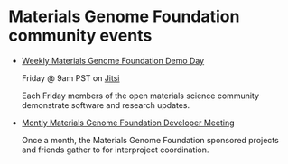 # Materials Genome Foundation community events

* [Weekly Materials Genome Foundation Demo Day](https://hackmd.io/@tonyfast/HJIFZQDqn)

  Friday @ 9am PST on [Jitsi](https://meet.jit.si/mgf-materials-science-demo-friday)

  Each Friday members of the open materials science community demonstrate software and research updates.
  
* [Montly Materials Genome Foundation Developer Meeting](https://hackmd.io/@tonyfast/r1yJZQwq2)

  Once a month, the Materials Genome Foundation sponsored projects and friends gather to for interproject coordination.
